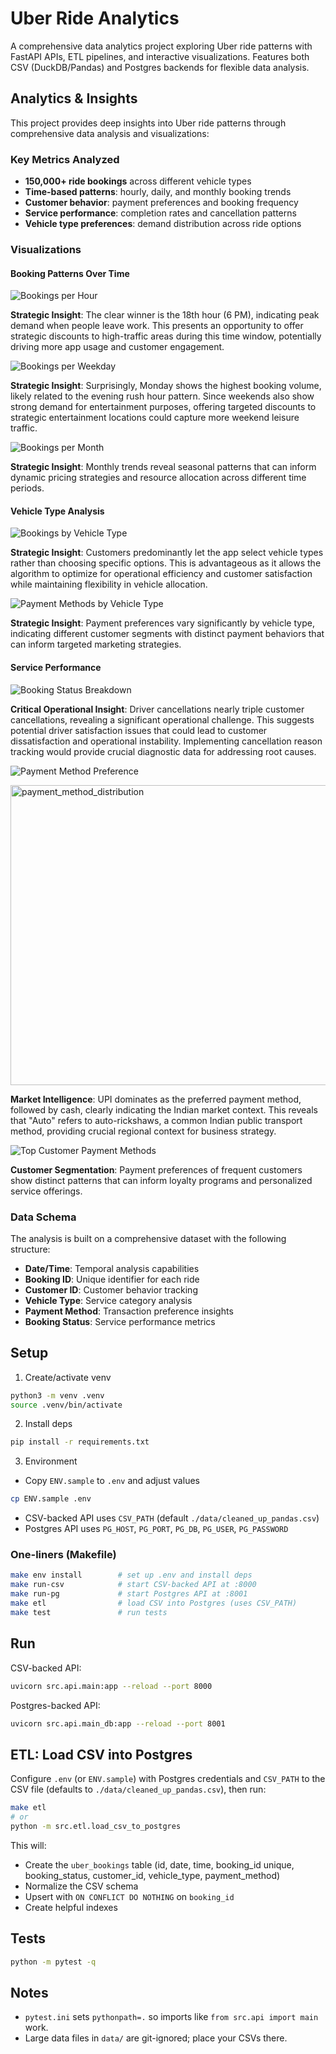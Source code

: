# Uber Ride Analytics

A comprehensive data analytics project exploring Uber ride patterns with FastAPI APIs, ETL pipelines, and interactive visualizations. Features both CSV (DuckDB/Pandas) and Postgres backends for flexible data analysis.

## Analytics & Insights

This project provides deep insights into Uber ride patterns through comprehensive data analysis and visualizations:

### Key Metrics Analyzed
- **150,000+ ride bookings** across different vehicle types
- **Time-based patterns**: hourly, daily, and monthly booking trends
- **Customer behavior**: payment preferences and booking frequency
- **Service performance**: completion rates and cancellation patterns
- **Vehicle type preferences**: demand distribution across ride options

### Visualizations

#### Booking Patterns Over Time
![Bookings per Hour](src/viz/bookings_per_hour.png)

**Strategic Insight**: The clear winner is the 18th hour (6 PM), indicating peak demand when people leave work. This presents an opportunity to offer strategic discounts to high-traffic areas during this time window, potentially driving more app usage and customer engagement.

![Bookings per Weekday](src/viz/bookings_per_weekday.png)

**Strategic Insight**: Surprisingly, Monday shows the highest booking volume, likely related to the evening rush hour pattern. Since weekends also show strong demand for entertainment purposes, offering targeted discounts to strategic entertainment locations could capture more weekend leisure traffic.

![Bookings per Month](src/viz/bookings_per_month.png)

**Strategic Insight**: Monthly trends reveal seasonal patterns that can inform dynamic pricing strategies and resource allocation across different time periods.

#### Vehicle Type Analysis
![Bookings by Vehicle Type](src/viz/bookings_by_vehicle_type.png)

**Strategic Insight**: Customers predominantly let the app select vehicle types rather than choosing specific options. This is advantageous as it allows the algorithm to optimize for operational efficiency and customer satisfaction while maintaining flexibility in vehicle allocation.

![Payment Methods by Vehicle Type](src/viz/payment_methods_by_vehicle_type.png)

**Strategic Insight**: Payment preferences vary significantly by vehicle type, indicating different customer segments with distinct payment behaviors that can inform targeted marketing strategies.

#### Service Performance
![Booking Status Breakdown](src/viz/booking_status_breakdown.png)

**Critical Operational Insight**: Driver cancellations nearly triple customer cancellations, revealing a significant operational challenge. This suggests potential driver satisfaction issues that could lead to customer dissatisfaction and operational instability. Implementing cancellation reason tracking would provide crucial diagnostic data for addressing root causes.

![Payment Method Preference](src/viz/booking_status_breakdown.png)

<img width="640" height="480" alt="payment_method_distribution" src="https://github.com/user-attachments/assets/525b09e7-ca31-44b2-8781-cf3668733cf0" />

**Market Intelligence**: UPI dominates as the preferred payment method, followed by cash, clearly indicating the Indian market context. This reveals that "Auto" refers to auto-rickshaws, a common Indian public transport method, providing crucial regional context for business strategy.

![Top Customer Payment Methods](src/viz/top_customer_payment_methods.png)

**Customer Segmentation**: Payment preferences of frequent customers show distinct patterns that can inform loyalty programs and personalized service offerings.

### Data Schema
The analysis is built on a comprehensive dataset with the following structure:
- **Date/Time**: Temporal analysis capabilities
- **Booking ID**: Unique identifier for each ride
- **Customer ID**: Customer behavior tracking
- **Vehicle Type**: Service category analysis
- **Payment Method**: Transaction preference insights
- **Booking Status**: Service performance metrics

## Setup

1) Create/activate venv
```bash
python3 -m venv .venv
source .venv/bin/activate
```

2) Install deps
```bash
pip install -r requirements.txt
```

3) Environment
- Copy `ENV.sample` to `.env` and adjust values
```bash
cp ENV.sample .env
```
- CSV-backed API uses `CSV_PATH` (default `./data/cleaned_up_pandas.csv`)
- Postgres API uses `PG_HOST`, `PG_PORT`, `PG_DB`, `PG_USER`, `PG_PASSWORD`

### One-liners (Makefile)
```bash
make env install        # set up .env and install deps
make run-csv            # start CSV-backed API at :8000
make run-pg             # start Postgres API at :8001
make etl                # load CSV into Postgres (uses CSV_PATH)
make test               # run tests
```

## Run

CSV-backed API:
```bash
uvicorn src.api.main:app --reload --port 8000
```

Postgres-backed API:
```bash
uvicorn src.api.main_db:app --reload --port 8001
```

## ETL: Load CSV into Postgres

Configure `.env` (or `ENV.sample`) with Postgres credentials and `CSV_PATH` to the CSV file (defaults to `./data/cleaned_up_pandas.csv`), then run:

```bash
make etl
# or
python -m src.etl.load_csv_to_postgres
```

This will:
- Create the `uber_bookings` table (id, date, time, booking_id unique, booking_status, customer_id, vehicle_type, payment_method)
- Normalize the CSV schema
- Upsert with `ON CONFLICT DO NOTHING` on `booking_id`
- Create helpful indexes

## Tests
```bash
python -m pytest -q
```

## Notes
- `pytest.ini` sets `pythonpath=.` so imports like `from src.api import main` work.
- Large data files in `data/` are git-ignored; place your CSVs there.
